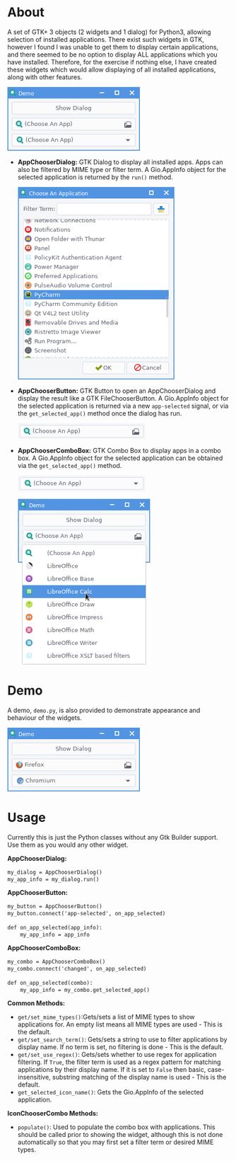 # About
A set of GTK+ 3 objects (2 widgets and 1 dialog) for Python3, allowing selection of installed applications. There exist such widgets in GTK, however I found I was unable to get them to display certain applications, and there seemed to be no option to display ALL applications which you have installed. Therefore, for the exercise if nothing else, I have created these widgets which would allow displaying of all installed applications, along with other features.

![DemoPreview](preview/Demo.png)

- **AppChooserDialog:** GTK Dialog to display all installed apps. Apps can also be filtered by MIME type or filter term. A Gio.AppInfo object for the selected application is returned by the `run()` method.

  ![DialogPreview](preview/Dialog.png)

- **AppChooserButton:** GTK Button to open an AppChooserDialog and display the result like a GTK FileChooserButton. A Gio.AppInfo object for the selected application is returned via a new `app-selected` signal, or via the `get_selected_app()` method once the dialog has run.

  ![ButtonPreview](preview/Button.png)

- **AppChooserComboBox:** GTK Combo Box to display apps in a combo box. A Gio.AppInfo object for the selected application can be obtained via the `get_selected_app()` method.

  ![ButtonPreview](preview/Combo.png)

  ![ButtonPreview](preview/ComboUse.png)

# Demo
A demo, `demo.py`, is also provided to demonstrate appearance and behaviour of the widgets.

![DemoSelectionPreview](preview/DemoSelected.png)

# Usage
Currently this is just the Python classes without any Gtk Builder support. Use them as you would any other widget.

**AppChooserDialog:**
```
my_dialog = AppChooserDialog()
my_app_info = my_dialog.run()
```
**AppChooserButton:**
```
my_button = AppChooserButton()
my_button.connect('app-selected', on_app_selected)

def on_app_selected(app_info):
    my_app_info = app_info
```
**AppChooserComboBox:**
```
my_combo = AppChooserComboBox()
my_combo.connect('changed', on_app_selected)

def on_app_selected(combo):
    my_app_info = my_combo.get_selected_app()

```
**Common Methods:**
- `get/set_mime_types()`:Gets/sets a list of MIME types to show applications for. An empty list means all MIME types are used - This is the default.
- `get/set_search_term()`: Gets/sets a string to use to filter applications by display name. If no term is set, no filtering is done - This is the default.
- `get/set_use_regex()`: Gets/sets whether to use regex for application filtering. If `True`, the filter term is used as a regex pattern for matching applications by their display name. If it is set to `False` then basic, case-insensitive, substring matching of the display name is used - This is the default.
- `get_selected_icon_name()`: Gets the Gio.AppInfo of the selected application.

**IconChooserCombo Methods:**

- `populate()`: Used to populate the combo box with applications. This should be called prior to showing the widget, although this is not done automatically so that you may first set a filter term or desired MIME types.
